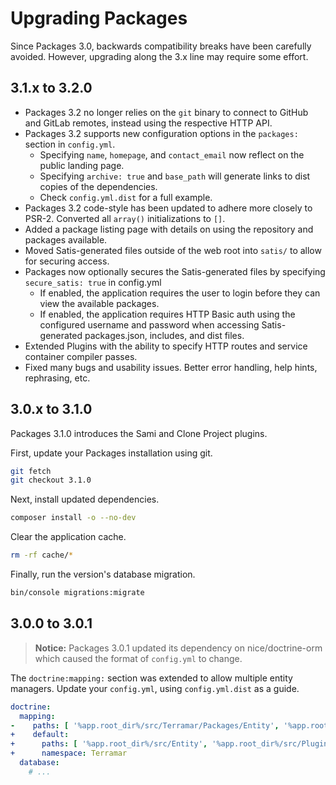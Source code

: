 Upgrading Packages
==================

Since Packages 3.0, backwards compatibility breaks have been carefully avoided. However, upgrading along the 3.x line may require some effort.


## 3.1.x to 3.2.0

* Packages 3.2 no longer relies on the `git` binary to connect to GitHub and GitLab remotes, instead using the respective HTTP API.
* Packages 3.2 supports new configuration options in the `packages:` section in `config.yml`.
  * Specifying `name`, `homepage`, and `contact_email` now reflect on the public landing page.
  * Specifying `archive: true` and `base_path` will generate links to dist copies of the dependencies.
  * Check `config.yml.dist` for a full example.
* Packages 3.2 code-style has been updated to adhere more closely to PSR-2. Converted all `array()` initializations to `[]`.
* Added a package listing page with details on using the repository and packages available.
* Moved Satis-generated files outside of the web root into `satis/` to allow for securing access.
* Packages now optionally secures the Satis-generated files by specifying `secure_satis: true` in config.yml
  * If enabled, the application requires the user to login before they can view the available packages.
  * If enabled, the application requires HTTP Basic auth using the configured username and password when accessing Satis-generated packages.json, includes, and dist files. 
* Extended Plugins with the ability to specify HTTP routes and service container compiler passes.
* Fixed many bugs and usability issues. Better error handling, help hints, rephrasing, etc.

## 3.0.x to 3.1.0

Packages 3.1.0 introduces the Sami and Clone Project plugins.

First, update your Packages installation using git.

```bash
git fetch
git checkout 3.1.0
```

Next, install updated dependencies.

```bash
composer install -o --no-dev
```

Clear the application cache.

```bash
rm -rf cache/*
```

Finally, run the version's database migration.

```bash
bin/console migrations:migrate
```


## 3.0.0 to 3.0.1

> **Notice:** Packages 3.0.1 updated its dependency on nice/doctrine-orm which caused the format of `config.yml` to change.

The `doctrine:mapping:` section was extended to allow multiple entity managers. Update your `config.yml`,
using `config.yml.dist` as a guide.

```yml
doctrine:
  mapping:
-    paths: [ '%app.root_dir%/src/Terramar/Packages/Entity', '%app.root_dir%/src/Terramar/Packages/Plugin' ]
+    default:
+      paths: [ '%app.root_dir%/src/Entity', '%app.root_dir%/src/Plugin' ]
+      namespace: Terramar
  database:
    # ...
```

